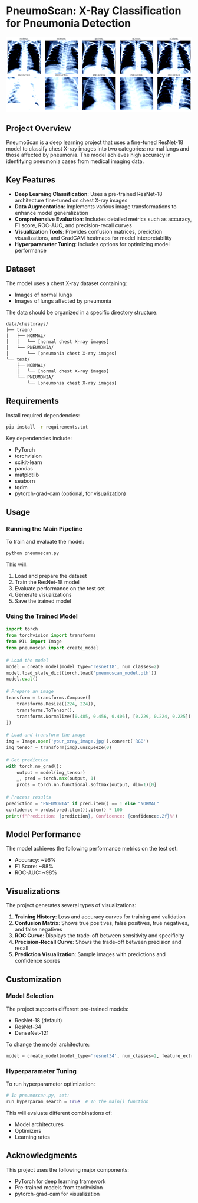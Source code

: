 # PneumoScan: X-Ray Classification for Pneumonia Detection

![Sample X-Ray](x-rays_sample.png)

## Project Overview

PneumoScan is a deep learning project that uses a fine-tuned ResNet-18 model to classify chest X-ray images into two categories: normal lungs and those affected by pneumonia. The model achieves high accuracy in identifying pneumonia cases from medical imaging data.

## Key Features

- **Deep Learning Classification**: Uses a pre-trained ResNet-18 architecture fine-tuned on chest X-ray images
- **Data Augmentation**: Implements various image transformations to enhance model generalization
- **Comprehensive Evaluation**: Includes detailed metrics such as accuracy, F1 score, ROC-AUC, and precision-recall curves
- **Visualization Tools**: Provides confusion matrices, prediction visualizations, and GradCAM heatmaps for model interpretability
- **Hyperparameter Tuning**: Includes options for optimizing model performance

## Dataset

The model uses a chest X-ray dataset containing:
- Images of normal lungs
- Images of lungs affected by pneumonia

The data should be organized in a specific directory structure:
```
data/chestxrays/
├── train/
│   ├── NORMAL/
│   │   └── [normal chest X-ray images]
│   └── PNEUMONIA/
│       └── [pneumonia chest X-ray images]
└── test/
    ├── NORMAL/
    │   └── [normal chest X-ray images]
    └── PNEUMONIA/
        └── [pneumonia chest X-ray images]
```

## Requirements

Install required dependencies:

```bash
pip install -r requirements.txt
```

Key dependencies include:
- PyTorch
- torchvision
- scikit-learn
- pandas
- matplotlib
- seaborn
- tqdm
- pytorch-grad-cam (optional, for visualization)

## Usage

### Running the Main Pipeline

To train and evaluate the model:

```bash
python pneumoscan.py
```

This will:
1. Load and prepare the dataset
2. Train the ResNet-18 model
3. Evaluate performance on the test set
4. Generate visualizations
5. Save the trained model

### Using the Trained Model

```python
import torch
from torchvision import transforms
from PIL import Image
from pneumoscan import create_model

# Load the model
model = create_model(model_type='resnet18', num_classes=2)
model.load_state_dict(torch.load('pneumoscan_model.pth'))
model.eval()

# Prepare an image
transform = transforms.Compose([
    transforms.Resize((224, 224)),
    transforms.ToTensor(),
    transforms.Normalize([0.485, 0.456, 0.406], [0.229, 0.224, 0.225])
])

# Load and transform the image
img = Image.open('your_xray_image.jpg').convert('RGB')
img_tensor = transform(img).unsqueeze(0)

# Get prediction
with torch.no_grad():
    output = model(img_tensor)
    _, pred = torch.max(output, 1)
    probs = torch.nn.functional.softmax(output, dim=1)[0]

# Process results
prediction = "PNEUMONIA" if pred.item() == 1 else "NORMAL"
confidence = probs[pred.item()].item() * 100
print(f"Prediction: {prediction}, Confidence: {confidence:.2f}%")
```

## Model Performance

The model achieves the following performance metrics on the test set:
- Accuracy: ~96%
- F1 Score: ~88%
- ROC-AUC: ~98%

## Visualizations

The project generates several types of visualizations:

1. **Training History**: Loss and accuracy curves for training and validation
2. **Confusion Matrix**: Shows true positives, false positives, true negatives, and false negatives
3. **ROC Curve**: Displays the trade-off between sensitivity and specificity
4. **Precision-Recall Curve**: Shows the trade-off between precision and recall
5. **Prediction Visualization**: Sample images with predictions and confidence scores

## Customization

### Model Selection

The project supports different pre-trained models:
- ResNet-18 (default)
- ResNet-34
- DenseNet-121

To change the model architecture:

```python
model = create_model(model_type='resnet34', num_classes=2, feature_extract=True)
```

### Hyperparameter Tuning

To run hyperparameter optimization:

```python
# In pneumoscan.py, set:
run_hyperparam_search = True  # In the main() function
```

This will evaluate different combinations of:
- Model architectures
- Optimizers
- Learning rates

## Acknowledgments

This project uses the following major components:
- PyTorch for deep learning framework
- Pre-trained models from torchvision
- pytorch-grad-cam for visualization
